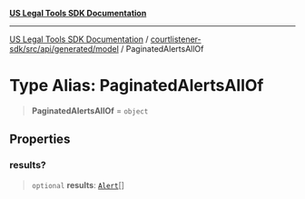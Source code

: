 [**US Legal Tools SDK Documentation**](../../../../../../README.md)

***

[US Legal Tools SDK Documentation](../../../../../../README.md) / [courtlistener-sdk/src/api/generated/model](../README.md) / PaginatedAlertsAllOf

# Type Alias: PaginatedAlertsAllOf

> **PaginatedAlertsAllOf** = `object`

## Properties

### results?

> `optional` **results**: [`Alert`](../interfaces/Alert.md)[]
